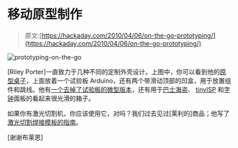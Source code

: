 # 移动原型制作

> 原文:[https://hackaday.com/2010/04/06/on-the-go-prototyping/](https://hackaday.com/2010/04/06/on-the-go-prototyping/)

![](../Images/1c4dd5a2aa7a2896ef400418aa54b259.png "prototyping-on-the-go")

[Riley Porter]一直致力于几种不同的定制外壳设计。上图中，你可以看到他的[原型桌子](http://www.flickr.com/photos/rileyporter/4349185833/)，上面放着一个试验板 Arduino，还有两个带滑动顶部的凹盒，用于放置组件和跳线。他有[一个去掉了试验板的微型版本](http://www.flickr.com/photos/rileyporter/4495859856/in/set-72157623298276937/)，还有用于[巴士海盗](http://www.flickr.com/photos/rileyporter/4489870353/)、 [tinyISP](http://www.flickr.com/photos/rileyporter/4462821245/) 和[字钟](http://www.flickr.com/photos/rileyporter/4392886806/)面板的看起来很光滑的箱子。

如果你有激光切割机，你应该使用它，对吗？我们过去见过[莱利的]商品；他写了[激光切割焊接模板的指南](http://hackaday.com/2010/03/19/laser-cutting-solder-stencils/)。

[谢谢布莱恩]